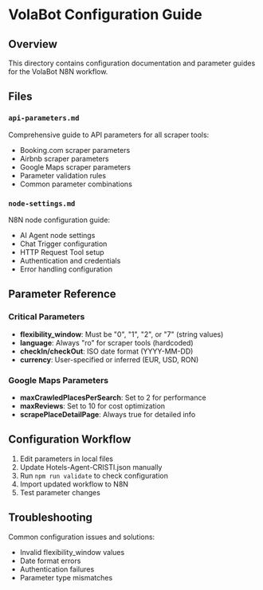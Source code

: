 # VolaBot Configuration Guide

## Overview
This directory contains configuration documentation and parameter guides for the VolaBot N8N workflow.

## Files

### `api-parameters.md`
Comprehensive guide to API parameters for all scraper tools:
- Booking.com scraper parameters
- Airbnb scraper parameters
- Google Maps scraper parameters
- Parameter validation rules
- Common parameter combinations

### `node-settings.md`
N8N node configuration guide:
- AI Agent node settings
- Chat Trigger configuration
- HTTP Request Tool setup
- Authentication and credentials
- Error handling configuration

## Parameter Reference

### Critical Parameters
- **flexibility_window**: Must be "0", "1", "2", or "7" (string values)
- **language**: Always "ro" for scraper tools (hardcoded)
- **checkIn/checkOut**: ISO date format (YYYY-MM-DD)
- **currency**: User-specified or inferred (EUR, USD, RON)

### Google Maps Parameters
- **maxCrawledPlacesPerSearch**: Set to 2 for performance
- **maxReviews**: Set to 10 for cost optimization
- **scrapePlaceDetailPage**: Always true for detailed info

## Configuration Workflow
1. Edit parameters in local files
2. Update Hotels-Agent-CRISTI.json manually
3. Run `npm run validate` to check configuration
4. Import updated workflow to N8N
5. Test parameter changes

## Troubleshooting
Common configuration issues and solutions:
- Invalid flexibility_window values
- Date format errors
- Authentication failures
- Parameter type mismatches
